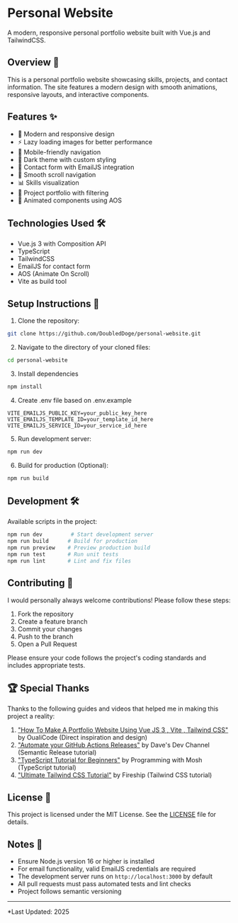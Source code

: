 # Personal Website
A modern, responsive personal portfolio website built with Vue.js and TailwindCSS.

## Overview 📖
This is a personal portfolio website showcasing skills, projects, and contact information. The site features a modern design with smooth animations, responsive layouts, and interactive components.

## Features ✨
- 🎨 Modern and responsive design
- ⚡ Lazy loading images for better performance
- 📱 Mobile-friendly navigation
- 🌙 Dark theme with custom styling
- 📧 Contact form with EmailJS integration
- 🎯 Smooth scroll navigation
- 📊 Skills visualization
- 💼 Project portfolio with filtering
- 🔄 Animated components using AOS

## Technologies Used 🛠️
- Vue.js 3 with Composition API
- TypeScript
- TailwindCSS
- EmailJS for contact form
- AOS (Animate On Scroll)
- Vite as build tool

## Setup Instructions 🚀
1. Clone the repository:
```bash
git clone https://github.com/DoubledDoge/personal-website.git
```

2. Navigate to the directory of your cloned files:
```bash
cd personal-website
```

3. Install dependencies
```bash
npm install
```

4. Create .env file based on .env.example
```
VITE_EMAILJS_PUBLIC_KEY=your_public_key_here
VITE_EMAILJS_TEMPLATE_ID=your_template_id_here
VITE_EMAILJS_SERVICE_ID=your_service_id_here
```

5. Run development server:
```bash
npm run dev
```

6. Build for production (Optional):
```bash
npm run build
```

## Development 🛠️
Available scripts in the project:

```bash
npm run dev         # Start development server
npm run build      # Build for production
npm run preview    # Preview production build
npm run test       # Run unit tests
npm run lint       # Lint and fix files
```

## Contributing 🤝
I would personally always welcome contributions! Please follow these steps:

1. Fork the repository
2. Create a feature branch
3. Commit your changes
4. Push to the branch
5. Open a Pull Request

Please ensure your code follows the project's coding standards and includes appropriate tests.

## 🏆 Special Thanks
Thanks to the following guides and videos that helped me in making this project a reality:

1. ["How To Make A Portfolio Website Using Vue JS 3 , Vite , Tailwind CSS"](https://youtu.be/U10h8rrPe6g?si=FprBplIGIb9CdQrr) by OualiCode (Direct inspiration and design)
2. ["Automate your GitHub Actions Releases"](https://youtu.be/mah8PV6ugNY?si=89sEaKP98L4EFIeo) by Dave's Dev Channel (Semantic Release tutorial)
3. ["TypeScript Tutorial for Beginners"](https://youtu.be/d56mG7DezGs?si=MXyVzUIsJ9XPLANO) by Programming with Mosh (TypeScript tutorial)
4. ["Ultimate Tailwind CSS Tutorial"](https://youtu.be/pfaSUYaSgRo?si=J624GO5XDqX0eA0F) by Fireship (Tailwind CSS tutorial)

## License 📜
This project is licensed under the MIT License. See the [LICENSE](LICENSE) file for details.

## Notes 📌
- Ensure Node.js version 16 or higher is installed
- For email functionality, valid EmailJS credentials are required
- The development server runs on `http://localhost:3000` by default
- All pull requests must pass automated tests and lint checks
- Project follows semantic versioning

---
*Last Updated: 2025
